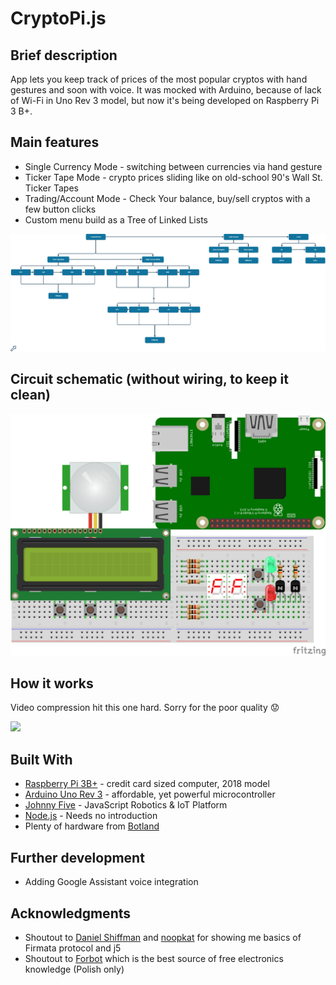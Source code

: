 # CryptoPi.js

## Brief description

App lets you keep track of prices of the most popular cryptos with hand gestures and soon with voice.
It was mocked with Arduino, because of lack of Wi-Fi in Uno Rev 3 model, but now it's being developed on Raspberry Pi 3 B+.

## Main features

* Single Currency Mode - switching between currencies via hand gesture
* Ticker Tape Mode - crypto prices sliding like on old-school 90's Wall St. Ticker Tapes
* Trading/Account Mode - Check Your balance, buy/sell cryptos with a few button clicks
* Custom menu build as a Tree of Linked Lists

![](schematic/MenuDiagram.png)

## Circuit schematic (without wiring, to keep it clean)

![Circuit schematic](schematic/schematic.png)

## How it works

Video compression hit this one hard. Sorry for the poor quality 😟

![](schematic/CryptoPi.gif)

## Built With

* [Raspberry Pi 3B+](https://www.raspberrypi.org/) - credit card sized computer, 2018 model
* [Arduino Uno Rev 3](https://www.arduino.cc/) - affordable, yet powerful microcontroller
* [Johnny Five](http://johnny-five.io/) - JavaScript Robotics & IoT Platform
* [Node.js](https://nodejs.org/en/) - Needs no introduction
* Plenty of hardware from [Botland](https://botland.com.pl/)

## Further development

* Adding Google Assistant voice integration

## Acknowledgments

* Shoutout to [Daniel Shiffman](https://github.com/shiffman) and [noopkat](http://noopkat.com/) for showing me basics of Firmata protocol and j5
* Shoutout to [Forbot](https://forbot.pl/blog/) which is the best source of free electronics knowledge (Polish only)

